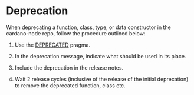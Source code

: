 # Deprecation

When deprecating a function, class, type, or data constructor in the cardano-node repo, follow the procedure outlined below:

1. Use the [DEPRECATED](https://ghc.gitlab.haskell.org/ghc/doc/users_guide/exts/pragmas.html#warning-and-deprecated-pragmas) pragma.

2. In the deprecation message, indicate what should be used in its place.

3. Include the deprecation in the release notes.

4. Wait 2 release cycles (inclusive of the release of the initial deprecation) to remove the deprecated function, class etc.